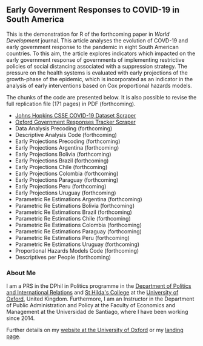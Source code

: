 ## Early Government Responses to COVID-19 in South America

This is the demonstration for R of the forthcoming paper in *World Development* journal. This article analyses the evolution of COVD-19 and early government response to the pandemic in eight South American countries. To this aim, the article explores indicators which impacted on the early government response of governments of implementing restrictive policies of social distancing associated with a suppression strategy. The pressure on the health systems is evaluated with early projections of the growth-phase of the epidemic, which is incorporated as an indicator in the analysis of early interventions based on Cox proportional hazards models.

The chunks of the code are presented below. It is also possible to revise the full replication file (171 pages) in PDF (forthcoming).

- [Johns Hopkins CSSE COVID-19 Dataset Scraper](demonstration-R/CSSE-Scraper.md)
- [Oxford Government Responses Tracker Scraper](demonstration-R/OxCGRT.md)
- Data Analysis Precoding (forthcoming)
- Descriptive Analysis Code (forthcoming)
- Early Projections Precoding (forthcoming)
- Early Projections Argentina (forthcoming)
- Early Projections Bolivia (forthcoming)
- Early Projections Brazil (forthcoming)
- Early Projections Chile (forthcoming)
- Early Projections Colombia (forthcoming)
- Early Projections Paraguay (forthcoming)
- Early Projections Peru (forthcoming)
- Early Projections Uruguay (forthcoming)
- Parametric Re Estimations Argentina (forthcoming)
- Parametric Re Estimations Bolivia (forthcoming)
- Parametric Re Estimations Brazil (forthcoming)
- Parametric Re Estimations Chile (forthcoming)
- Parametric Re Estimations Colombia (forthcoming)
- Parametric Re Estimations Paraguay (forthcoming)
- Parametric Re Estimations Peru (forthcoming)
- Parametric Re Estimations Uruguay (forthcoming)
- Proportional Hazards Models Code (forthcoming)
- Descriptives per People (forthcoming)

### About Me

I am a PRS in the DPhil in Politics programme in the [Department of Politics and International Relations](https://www.politics.ox.ac.uk/) and [St Hilda's College](https://www.sthildas.ox.ac.uk/) at the [University of Oxford](http://www.ox.ac.uk/), United Kingdom. Furthermore, I am an Instructor in the Department of Public Administration and Policy at the Faculty of Economics and Management at the Universidad de Santiago, where I have been working since 2014. 

Further details on my [website at the University of Oxford](http://users.ox.ac.uk/~shil5311/) or my [landing page](https://bgonzalezbustamante.com/).
